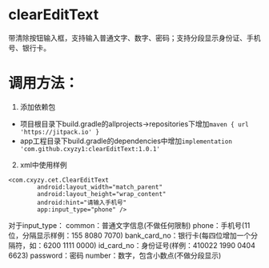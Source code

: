 # clearEditText
带清除按钮输入框，支持输入普通文字、数字、密码；支持分段显示身份证、手机号、银行卡。

# 调用方法：
1. 添加依赖包
- 项目根目录下build.gradle的allprojects->repositories下增加`maven { url 'https://jitpack.io' }`
- app工程目录下build.gradle的dependencies中增加`implementation 'com.github.cxyzy1:clearEditText:1.0.1'`
2. xml中使用样例
```
<com.cxyzy.cet.ClearEditText
        android:layout_width="match_parent"
        android:layout_height="wrap_content"
        android:hint="请输入手机号"
        app:input_type="phone" />
```
对于input_type：
common：普通文字信息(不做任何限制)
phone：手机号(11位，分隔显示样例：155 8080 7070)
bank_card_no：银行卡(每四位增加一个分隔符，如：6200 1111 0000)
id_card_no：身份证号(样例：410022 1990 0404 6623)
password：密码
number：数字，包含小数点(不做分段显示)
